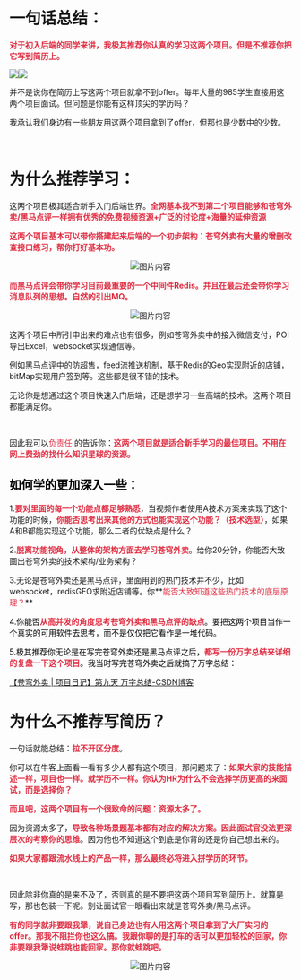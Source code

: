# 一句话总结：
**<font style="color:#DF2A3F;">对于初入后端的同学来讲，我极其推荐你认真的学习这两个项目。但是不推荐你把它写到简历上。</font>**

**<font style="color:#DF2A3F;"></font>**

![](https://cdn.nlark.com/yuque/0/2025/png/50710264/1746399317730-61540de2-d72b-46d0-a742-5b9a0fe749d3.png)![](https://cdn.nlark.com/yuque/0/2025/png/50710264/1746399610789-c9ac0680-bbe3-49bb-8385-184d1599b4b2.png)




并不是说你在简历上写这两个项目就拿不到offer。每年大量的985学生直接用这两个项目面试。但问题是你能有这样顶尖的学历吗？  
  
我承认我们身边有一些朋友用这两个项目拿到了offer，但那也是少数中的少数。

<br/>

# 为什么推荐学习：
这两个项目极其适合新手入门后端世界。**<font style="color:#DF2A3F;">全网基本找不到第二个项目能够和苍穹外卖/黑马点评一样拥有优秀的免费视频资源+广泛的讨论度+海量的延伸资源</font>**

**<font style="color:#DF2A3F;"></font>**

**<font style="color:#DF2A3F;">这两个项目基本可以带你搭建起来后端的一个初步架构：苍穹外卖有大量的增删改查接口练习，帮你打好基本功。</font>**

<div align="center">
  <img src="https://cdn.nlark.com/yuque/0/2025/png/50710264/1746400389761-f91b7d9d-091e-4b37-9b08-85e153dac84b.png" alt="图片内容" />
</div>

**<font style="color:#DF2A3F;"></font>**

**<font style="color:#DF2A3F;">而黑马点评会带你学习目前最重要的一个中间件Redis。并且在最后还会带你学习消息队列的思想。自然的引出MQ。</font>**



<div align="center">
  <img src="https://cdn.nlark.com/yuque/0/2025/png/50710264/1746400353217-8eb1e8c9-865d-463a-88db-bd4276d6e20e.png" alt="图片内容" />
</div>





这两个项目中所引申出来的难点也有很多，例如苍穹外卖中的接入微信支付，POI导出Excel，websocket实现通信等。



例如黑马点评中的防超售，feed流推送机制，基于Redis的Geo实现附近的店铺，bitMap实现用户签到等。这些都是很不错的技术。



无论你是想通过这个项目快速入门后端，还是想学习一些高端的技术。这两个项目都能满足你。

<br/>



因此我可以<font style="color:#DF2A3F;">负责任</font>   的告诉你：**<font style="color:#DF2A3F;">这两个项目就是适合新手学习的最佳项目。不用在网上费劲的找什么知识星球的资源。</font>**

## <font style="color:#000000;">如何学的更加深入一些：</font>
1.**<font style="color:#DF2A3F;">要对里面的每一个功能点都足够熟悉</font>**，当视频作者使用A技术方案来实现了这个功能的时候，**<font style="color:#DF2A3F;">你能否思考出来其他的方式也能实现这个功能？（技术选型）</font>**，如果A和B都能实现这个功能，那么二者的优缺点是什么？



2.**<font style="color:#DF2A3F;">脱离功能视角，从整体的架构方面去学习苍穹外卖</font>**。给你20分钟，你能否大致画出苍穹外卖的技术架构/业务架构？



3.无论是苍穹外卖还是黑马点评，里面用到的热门技术并不少，比如websocket，redisGEO求附近店铺等。你**<font style="color:#DF2A3F;">能否大致知道这些热门技术的底层原理？</font>**

**<font style="color:#DF2A3F;"></font>**

<font style="color:#000000;">4.你能否</font>**<font style="color:#DF2A3F;">从高并发的角度思考苍穹外卖和黑马点评的缺点</font>**<font style="color:#000000;">。要把这两个项目当作一个真实的可用软件去思考，而不是仅仅把它看作是一堆代码。</font>

<font style="color:#000000;"></font>

<font style="color:#000000;">5.极其推荐你无论是在写完苍穹外卖还是黑马点评之后，</font>**<font style="color:#DF2A3F;">都写一份万字总结来详细的复盘一下这个项目</font>**<font style="color:#000000;">。我当时写完苍穹外卖之后就搞了万字总结：</font>

[【苍穹外卖 | 项目日记】第九天 万字总结-CSDN博客](https://liyuanxin.blog.csdn.net/article/details/134044210)

# 为什么不推荐写简历？
一句话就能总结：**<font style="color:#DF2A3F;">拉不开区分度</font>**。



你可以在牛客上面看一看有多少人都有这个项目，那问题来了：**<font style="color:#DF2A3F;">如果大家的技能描述一样，项目也一样。就学历不一样。你认为HR为什么不会选择学历更高的来面试，而是选择你？</font>**

**<font style="color:#DF2A3F;"></font>**

**<font style="color:#DF2A3F;">而且吧，这两个项目有一个很致命的问题：资源太多了。</font>**

**<font style="color:#DF2A3F;"></font>**

因为资源太多了，**<font style="color:#DF2A3F;">导致各种场景题基本都有对应的解决方案。因此面试官没法更深层次的考察你的思维</font>**。因为他也不知道这个到底是你背的还是你自己想出来的。




**<font style="color:#DF2A3F;">如果大家都跟流水线上的产品一样，那么最终必将进入拼学历的环节。</font>**

<br/>



因此除非你真的是来不及了，否则真的是不要把这两个项目写到简历上。就算是写，那也包装一下呢。别让面试官一眼看出来就是苍穹外卖/黑马点评。



**<font style="color:#DF2A3F;">有的同学就非要跟我犟，说自己身边也有人用这两个项目拿到了大厂实习的offer。那我不阻拦你也这么搞。我跟你聊的是打车的话可以更加轻松的回家，你非要跟我犟说蛙跳也能回家。那你就蛙跳吧。</font>**



<div align="center">
  <img src="https://cdn.nlark.com/yuque/0/2025/png/50710264/1746433406469-b47be88c-8b3e-46f5-ac44-92cc1443d248.png" alt="图片内容" />
</div>











